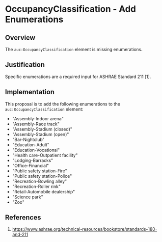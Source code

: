 # OccupancyClassification - Add Enumerations

## Overview

The `auc:OccupancyClassification` element is missing enumerations.

## Justification

Specific enumerations are a required input for ASHRAE Standard 211 [1].

## Implementation

This proposal is to add the following enumerations to the `auc:OccupancyClassification` element:

- "Assembly-Indoor arena"
- "Assembly-Race track"
- "Assembly-Stadium (closed)"
- "Assembly-Stadium (open)"
- "Bar-Nightclub"
- "Education-Adult"
- "Education-Vocational"
- "Health care-Outpatient facility"
- "Lodging-Barracks"
- "Office-Financial"
- "Public safety station-Fire"
- "Public safety station-Police"
- "Recreation-Bowling alley"
- "Recreation-Roller rink"
- "Retail-Automobile dealership"
- "Science park"
- "Zoo"

## References

1. https://www.ashrae.org/technical-resources/bookstore/standards-180-and-211
